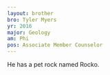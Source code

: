 ```yaml
---
layout: brother
bro: Tyler Myers
yr: 2016
major: Geology
am: Phi
pos: Associate Member Counselor
---
```

He has a pet rock named Rocko.